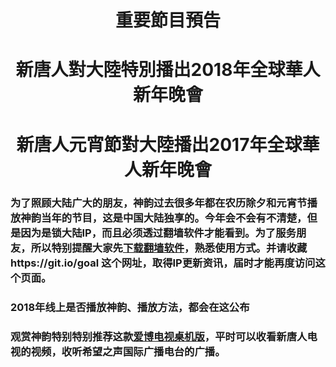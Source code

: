 <h1 align="center"><b>重要節目預告</b></h1>
<h1 align="center"><b>新唐人對大陸特別播出2018年全球華人新年晚會</b></h1>
<h1 align="center"><b>新唐人元宵節對大陸播出2017年全球華人新年晚會</b></h1>


<h3>为了照顾大陆广大的朋友，神韵过去很多年都在农历除夕和元宵节播放神韵当年的节目，这是中国大陆独享的。今年会不会有不清楚，但是因为是锁大陆IP，而且必须透过翻墙软件才能看到。为了服务朋友，所以特别提醒大家先<a href="https://github.com/gb3344/show1/blob/master/free.md">下载翻墙软件</a>，熟悉使用方式。并请收藏 https://git.io/goal 这个网址，取得IP更新资讯，届时才能再度访问这个页面。</h3>

<h3>2018年线上是否播放神韵、播放方法，都会在这公布</h3>


<h3>观赏神韵特别特别推荐这款<a href="https://github.com/gb3344/show1/blob/master/fanQing/Green_iPPOTV.exe?raw=true">爱博电视桌机版</a>，平时可以收看新唐人电视的视频，收听希望之声国际广播电台的广播。</h3>
